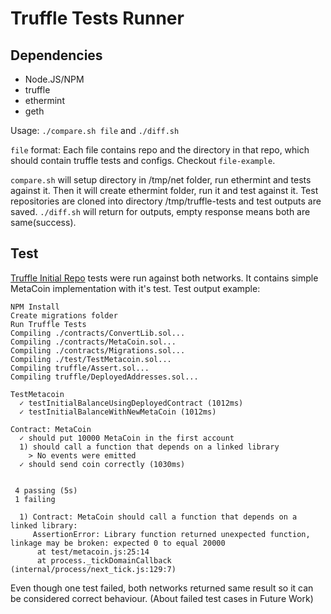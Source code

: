 Truffle Tests Runner
===

## Dependencies
 - Node.JS/NPM
 - truffle
 - ethermint
 - geth

Usage:
  `./compare.sh file` and
  `./diff.sh`

`file` format: Each file contains repo and the directory in that repo, which should contain truffle tests and configs.
Checkout `file-example`.

`compare.sh` will setup directory in /tmp/net folder, run ethermint and tests against it. Then it will create ethermint folder, run it and test against it. Test repositories are cloned into directory /tmp/truffle-tests and test outputs are saved. `./diff.sh` will return for outputs, empty response means both are same(success).

## Test
  [Truffle Initial Repo](https://github.com/trufflesuite/truffle-init-default) tests were run against both networks. It contains simple MetaCoin implementation with it's test. Test output example:
```
NPM Install
Create migrations folder
Run Truffle Tests
Compiling ./contracts/ConvertLib.sol...
Compiling ./contracts/MetaCoin.sol...
Compiling ./contracts/Migrations.sol...
Compiling ./test/TestMetacoin.sol...
Compiling truffle/Assert.sol...
Compiling truffle/DeployedAddresses.sol...

TestMetacoin
  ✓ testInitialBalanceUsingDeployedContract (1012ms)
  ✓ testInitialBalanceWithNewMetaCoin (1012ms)

Contract: MetaCoin
  ✓ should put 10000 MetaCoin in the first account
  1) should call a function that depends on a linked library
    > No events were emitted
  ✓ should send coin correctly (1030ms)


 4 passing (5s)
 1 failing

  1) Contract: MetaCoin should call a function that depends on a linked library:
     AssertionError: Library function returned unexpected function, linkage may be broken: expected 0 to equal 20000
      at test/metacoin.js:25:14
      at process._tickDomainCallback (internal/process/next_tick.js:129:7)

```
Even though one test failed, both networks returned same result so it can be considered correct behaviour. (About failed test cases in Future Work)
